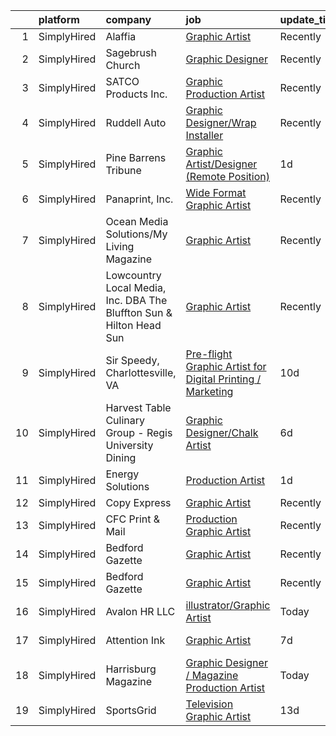 

|    | platform    | company                                                             | job                                                                                                                                                                   | update_time   | location            |
|---:|:------------|:--------------------------------------------------------------------|:----------------------------------------------------------------------------------------------------------------------------------------------------------------------|:--------------|:--------------------|
|  1 | SimplyHired | Alaffia                                                             | [Graphic Artist](https://www.simplyhired.com/job/Dmd0oy6PVVdd1i8pZSvRBw120_kxIQQ2war6BCAQr0IbWIsVIT5NJQ?q=graphic+artist)                                             | Recently      | Remote              |
|  2 | SimplyHired | Sagebrush Church                                                    | [Graphic Designer](https://www.simplyhired.com/job/XZMqyJ0Wj53EvFmvAdSqsRGncqqGe8wwRHfcM7oaW8PeObQuOSoWeg?q=graphic+artist)                                           | Recently      | Albuquerque, NM     |
|  3 | SimplyHired | SATCO Products Inc.                                                 | [Graphic Production Artist](https://www.simplyhired.com/job/6pZsWAeMjJcpSHxn-Qb_uiWiXTJ2O-oQ1kxjMZ798k3y_4SgRL7YyA?q=graphic+artist)                                  | Recently      | Brentwood, NY       |
|  4 | SimplyHired | Ruddell Auto                                                        | [Graphic Designer/Wrap Installer](https://www.simplyhired.com/job/ajBuBy_i5ox-3IxXVO1Z0h4bkN1J6RZN4kDRj4Q2JSc_MWJ3RHVkbQ?q=graphic+artist)                            | Recently      | Port Angeles, WA    |
|  5 | SimplyHired | Pine Barrens Tribune                                                | [Graphic Artist/Designer (Remote Position)](https://www.simplyhired.com/job/6Vx7gUOESokDgDPexy3290-P-lABiKHmHJD92VYocRpkNeqwX7Eehw?q=graphic+artist)                  | 1d            | Remote              |
|  6 | SimplyHired | Panaprint, Inc.                                                     | [Wide Format Graphic Artist](https://www.simplyhired.com/job/1vyCAiIThvCL5RsYLAxll-rvgvuaAHvBoALGdw9ItxB3oD21s36J7w?q=graphic+artist)                                 | Recently      | Macon, GA           |
|  7 | SimplyHired | Ocean Media Solutions/My Living Magazine                            | [Graphic Artist](https://www.simplyhired.com/job/lAfwKV-W7SUWKz9OMiIH1e2gCJWZXJFtxSiK7t37wIBHb9zp3I4I5A?q=graphic+artist)                                             | Recently      | Stuart, FL          |
|  8 | SimplyHired | Lowcountry Local Media, Inc. DBA The Bluffton Sun & Hilton Head Sun | [Graphic Artist](https://www.simplyhired.com/job/3DpQqgTUJE5s6rm2_ZgnEPpQEJ9oOzUgslfAriS-HZCxnMzK3KsFaQ?q=graphic+artist)                                             | Recently      | Remote              |
|  9 | SimplyHired | Sir Speedy, Charlottesville, VA                                     | [Pre-flight Graphic Artist for Digital Printing / Marketing](https://www.simplyhired.com/job/Wcl92UgtGOIs1nqwbHUvztkudKF9oMksH6bdI7Xzva-wwVOJVzxxjQ?q=graphic+artist) | 10d           | Charlottesville, VA |
| 10 | SimplyHired | Harvest Table Culinary Group - Regis University Dining              | [Graphic Designer/Chalk Artist](https://www.simplyhired.com/job/lrDitt3FMKPVzTegLck8A2L_FdvhlvcCnnf7qsGJtty37fpGRnserQ?q=graphic+artist)                              | 6d            | Elon, NC            |
| 11 | SimplyHired | Energy Solutions                                                    | [Production Artist](https://www.simplyhired.com/job/7JNEf5N3LoJLY8fGAmal_lCeBV_bWhwM2l-Lw1aRHpNVA-pyTVy0aQ?q=graphic+artist)                                          | 1d            | Remote              |
| 12 | SimplyHired | Copy Express                                                        | [Graphic Artist](https://www.simplyhired.com/job/FD0oN1R6mHKUYGi1uJZAqNVWxuW6q8Eav0whggsNyqXEgqHvToWUtQ?q=graphic+artist)                                             | Recently      | Woodstock, IL       |
| 13 | SimplyHired | CFC Print & Mail                                                    | [Production Graphic Artist](https://www.simplyhired.com/job/OR1oWY_Nk1BbBmKjpfVC7YvBCXOr_xMoo1TPUdHeBiD5oqVWe9yRWg?q=graphic+artist)                                  | Recently      | Grand Prairie, TX   |
| 14 | SimplyHired | Bedford Gazette                                                     | [Graphic Artist](https://www.simplyhired.com/job/pCLsf8-b7xAiXDjVT3SboM3AQ8aQqT2ExGr37tHFRF4iRQTsChl4eA?q=graphic+artist)                                             | Recently      | Bedford, PA         |
| 15 | SimplyHired | Bedford Gazette                                                     | [Graphic Artist](https://www.simplyhired.com/job/pCLsf8-b7xAiXDjVT3SboM3AQ8aQqT2ExGr37tHFRF4iRQTsChl4eA?q=graphic+artist)                                             | Recently      | Bedford, PA         |
| 16 | SimplyHired | Avalon HR LLC                                                       | [illustrator/Graphic Artist](https://www.simplyhired.com/job/p26o4t57RG_R0es_gYHiqVr31pWXVXLPGCA69e_TrJ5CYDfPN5eocw?q=graphic+artist)                                 | Today         | Houston, TX         |
| 17 | SimplyHired | Attention Ink                                                       | [Graphic Artist](https://www.simplyhired.com/job/-q9PClfhV6zDRSBKf97k4UsymsQ5M3-iqrmYNRxmQoXVV1SlC2SnGA?q=graphic+artist)                                             | 7d            | Fayetteville, NC    |
| 18 | SimplyHired | Harrisburg Magazine                                                 | [Graphic Designer / Magazine Production Artist](https://www.simplyhired.com/job/3h1HLmQIhS1RDyd48rdBmQli-2DQCJqNRd5hC_f4lEONzl1R5ZpJIw?q=graphic+artist)              | Today         | Harrisburg, PA      |
| 19 | SimplyHired | SportsGrid                                                          | [Television Graphic Artist](https://www.simplyhired.com/job/txHmVe1oHHG5t7tR_aTV5Mj-y8SToorpXG6rlYyvbQvGXgKA4piFxw?q=graphic+artist)                                  | 13d           | Remote              |